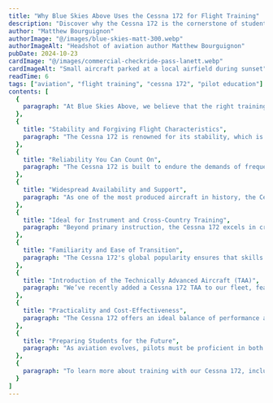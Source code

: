 ```yaml
---
title: "Why Blue Skies Above Uses the Cessna 172 for Flight Training"
description: "Discover why the Cessna 172 is the cornerstone of student pilot instruction at Blue Skies Above—offering stability, reliability, and modern avionics."
author: "Matthew Bourguignon"
authorImage: "@/images/blue-skies-matt-300.webp"
authorImageAlt: "Headshot of aviation author Matthew Bourguignon"
pubDate: 2024-10-23
cardImage: "@/images/commercial-checkride-pass-lanett.webp"
cardImageAlt: "Small aircraft parked at a local airfield during sunset"
readTime: 6
tags: ["aviation", "flight training", "cessna 172", "pilot education"]
contents: [
  {
    paragraph: "At Blue Skies Above, we believe that the right training aircraft can make a significant difference in a student pilot’s learning experience. That’s why we have chosen the Cessna 172 as a key component of our training fleet. With its long-standing reputation for reliability, ease of use, and adaptability, the Cessna 172 has proven to be one of the best planes for students looking to master the basics of flight."
  },
  {
    title: "Stability and Forgiving Flight Characteristics",
    paragraph: "The Cessna 172 is renowned for its stability, which is critical for new pilots. This high-wing aircraft offers a forgiving flying experience, reducing unintended movements and helping students build confidence. Its gentle and predictable control responses allow beginners to recover from mistakes and learn in a safer environment."
  },
  {
    title: "Reliability You Can Count On",
    paragraph: "The Cessna 172 is built to endure the demands of frequent training. Its reputation for durability ensures fewer maintenance interruptions, keeping students in the air consistently. At Blue Skies Above, this reliability supports uninterrupted lesson plans and dependable flight availability."
  },
  {
    title: "Widespread Availability and Support",
    paragraph: "As one of the most produced aircraft in history, the Cessna 172 benefits from widely available parts, support, and maintenance expertise. This accessibility keeps training costs affordable and ensures that students are flying a model they’ll encounter throughout their aviation careers."
  },
  {
    title: "Ideal for Instrument and Cross-Country Training",
    paragraph: "Beyond primary instruction, the Cessna 172 excels in cross-country and instrument flight training. Many models in our fleet feature advanced avionics, enabling students to train in GPS navigation and instrument flight systems—crucial skills for future commercial pilots."
  },
  {
    title: "Familiarity and Ease of Transition",
    paragraph: "The Cessna 172's global popularity ensures that skills gained on this aircraft transfer easily to other schools and career paths. Its standardized controls and procedures make it easier for instructors to deliver consistent training across different stages."
  },
  {
    title: "Introduction of the Technically Advanced Aircraft (TAA)",
    paragraph: "We’ve recently added a Cessna 172 TAA to our fleet, featuring integrated autopilot and moving map GPS. This upgrade enhances training by preparing students for the advanced systems used in today’s commercial aircraft. It’s a significant step toward training pilots who are ready for modern cockpits."
  },
  {
    title: "Practicality and Cost-Effectiveness",
    paragraph: "The Cessna 172 offers an ideal balance of performance and affordability. Its efficient fuel use and lower operating costs make training more accessible to students, while still providing the flight characteristics and avionics needed for professional development."
  },
  {
    title: "Preparing Students for the Future",
    paragraph: "As aviation evolves, pilots must be proficient in both traditional skills and modern technologies. The Cessna 172, especially in its TAA form, ensures our students are trained for both. It’s a reliable, versatile platform that supports foundational and advanced instruction alike."
  },
  {
    paragraph: "To learn more about training with our Cessna 172, including our new TAA, visit Blue Skies Above or contact us today to schedule a discovery flight."
  }
]
---
```

